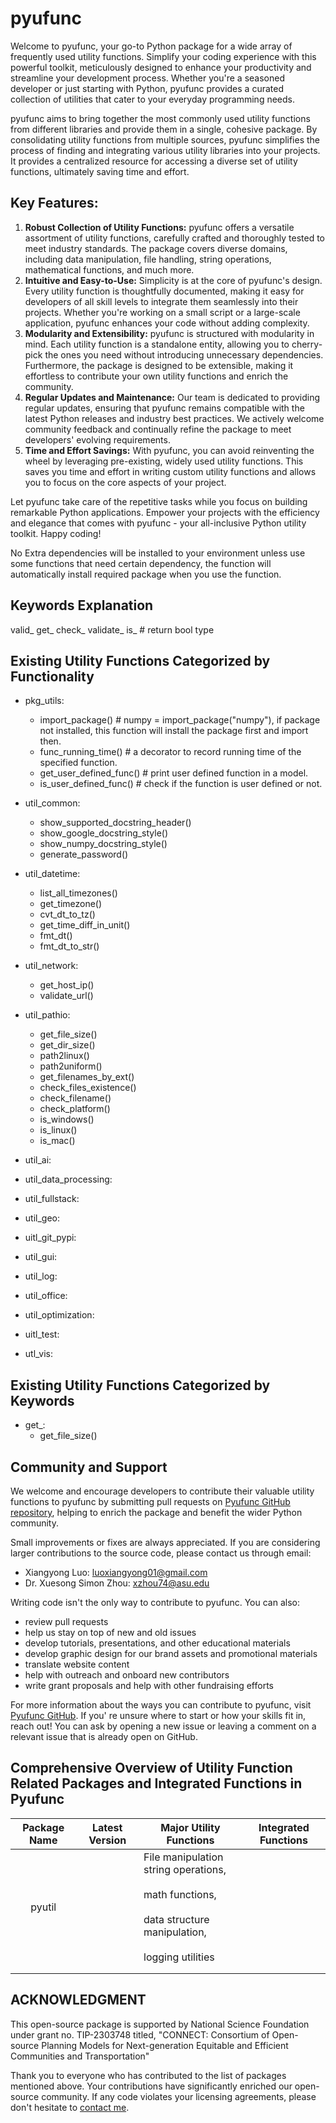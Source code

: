 # pyufunc

Welcome to pyufunc, your go-to Python package for a wide array of frequently used utility functions. Simplify your coding experience with this powerful toolkit, meticulously designed to enhance your productivity and streamline your development process. Whether you're a seasoned developer or just starting with Python, pyufunc provides a curated collection of utilities that cater to your everyday programming needs.

pyufunc aims to bring together the most commonly used utility functions from different libraries and provide them in a single, cohesive package. By consolidating utility functions from multiple sources, pyufunc simplifies the process of finding and integrating various utility libraries into your projects. It provides a centralized resource for accessing a diverse set of utility functions, ultimately saving time and effort.

## Key Features:

1. **Robust Collection of Utility Functions:** pyufunc offers a versatile assortment of utility functions, carefully crafted and thoroughly tested to meet industry standards. The package covers diverse domains, including data manipulation, file handling, string operations, mathematical functions, and much more.
2. **Intuitive and Easy-to-Use:** Simplicity is at the core of pyufunc's design. Every utility function is thoughtfully documented, making it easy for developers of all skill levels to integrate them seamlessly into their projects. Whether you're working on a small script or a large-scale application, pyufunc enhances your code without adding complexity.
3. **Modularity and Extensibility:** pyufunc is structured with modularity in mind. Each utility function is a standalone entity, allowing you to cherry-pick the ones you need without introducing unnecessary dependencies. Furthermore, the package is designed to be extensible, making it effortless to contribute your own utility functions and enrich the community.
4. **Regular Updates and Maintenance:** Our team is dedicated to providing regular updates, ensuring that pyufunc remains compatible with the latest Python releases and industry best practices. We actively welcome community feedback and continually refine the package to meet developers' evolving requirements.
5. **Time and Effort Savings:** With pyufunc, you can avoid reinventing the wheel by leveraging pre-existing, widely used utility functions. This saves you time and effort in writing custom utility functions and allows you to focus on the core aspects of your project.

Let pyufunc take care of the repetitive tasks while you focus on building remarkable Python applications. Empower your projects with the efficiency and elegance that comes with pyufunc - your all-inclusive Python utility toolkit. Happy coding!

No Extra dependencies will be installed to your environment unless use some functions that need certain dependency, the function will automatically install required package when you use the function.

## Keywords Explanation

valid_
get_
check_
validate_
is_    # return bool type

## Existing Utility Functions Categorized by Functionality

- pkg_utils:

  - import_package()  # numpy = import_package("numpy"), if package not installed, this function will install the package first and import then.
  - func_running_time()  # a decorator to record running time of the specified function.
  - get_user_defined_func()  # print user defined function in a model.
  - is_user_defined_func()  # check if the function is user defined or not.
- util_common:

  - show_supported_docstring_header()
  - show_google_docstring_style()
  - show_numpy_docstring_style()
  - generate_password()
- util_datetime:

  - list_all_timezones()
  - get_timezone()
  - cvt_dt_to_tz()
  - get_time_diff_in_unit()
  - fmt_dt()
  - fmt_dt_to_str()
- util_network:

  - get_host_ip()
  - validate_url()
- util_pathio:

  - get_file_size()
  - get_dir_size()
  - path2linux()
  - path2uniform()
  - get_filenames_by_ext()
  - check_files_existence()
  - check_filename()
  - check_platform()
  - is_windows()
  - is_linux()
  - is_mac()
- util_ai:
- util_data_processing:
- util_fullstack:
- util_geo:
- uitl_git_pypi:
- util_gui:
- util_log:
- util_office:
- util_optimization:
- uitl_test:
- utl_vis:

## Existing Utility Functions Categorized by Keywords

- get_:
  - get_file_size()

## Community and Support

We welcome and encourage developers to contribute their valuable utility functions to pyufunc by submitting pull requests on [Pyufunc GitHub repository](https://github.com/xyluo25/pyufunc), helping to enrich the package and benefit the wider Python community.

Small improvements or fixes are always appreciated. If you are considering larger contributions to the source code, please contact us through email:

- Xiangyong Luo: [luoxiangyong01@gmail.com](mailto:luoxiangyong01@gmail.com)
- Dr. Xuesong Simon Zhou: [xzhou74@asu.edu](mailto:xzhou74@asu.edu)

Writing code isn't the only way to contribute to pyufunc. You can also:

- review pull requests
- help us stay on top of new and old issues
- develop tutorials, presentations, and other educational materials
- develop graphic design for our brand assets and promotional materials
- translate website content
- help with outreach and onboard new contributors
- write grant proposals and help with other fundraising efforts

For more information about the ways you can contribute to pyufunc, visit [Pyufunc GitHub](https://github.com/xyluo25/pyufunc). If you' re unsure where to start or how your skills fit in, reach out! You can ask by opening a new issue or leaving a comment on a relevant issue that is already open on GitHub.

## Comprehensive Overview of Utility Function Related Packages and Integrated Functions in Pyufunc


| Package Name | Latest Version | Major Utility Functions                                                                                                                            | Integrated Functions |
| :------------: | ---------------- | ---------------------------------------------------------------------------------------------------------------------------------------------------- | ---------------------- |
|    pyutil    |                | File manipulation<br />string operations, <br /><br />math functions, <br /><br />data structure manipulation, <br /><br />logging utilities<br /> |                      |
|             |                |                                                                                                                                                    |                      |
|             |                |                                                                                                                                                    |                      |

## ACKNOWLEDGMENT

This open-source package is supported by National Science Foundation under grant no. TIP-2303748 titled, "CONNECT: Consortium of Open-source Planning Models for Next-generation Equitable and Efficient Communities and Transportation"

Thank you to everyone who has contributed to the list of packages mentioned above. Your contributions have significantly enriched our open-source community. If any code violates your licensing agreements, please don't hesitate to [contact me](mailto:luoxiangyong01@gmail.com).
